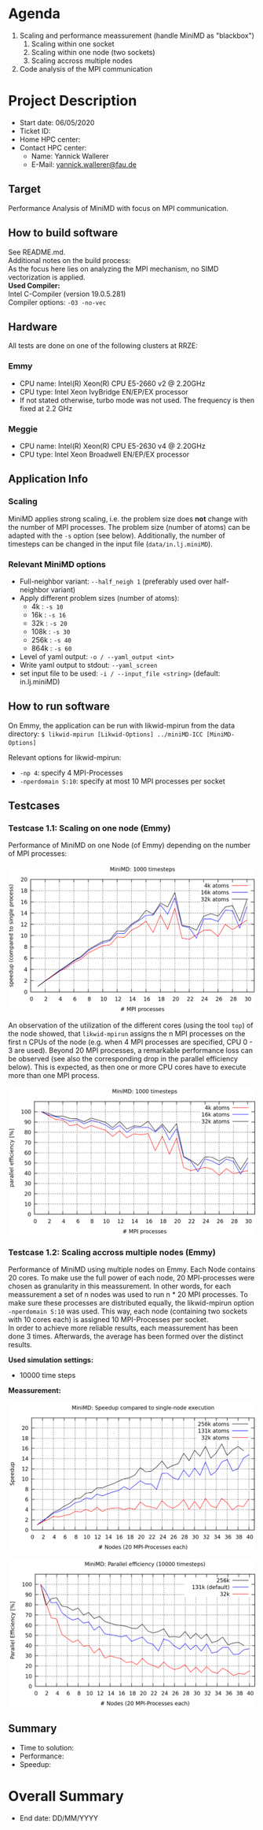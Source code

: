 <!-----------------------------------------------------------------------------
This document should be written based on the Github flavored markdown specs:
https://github.github.com/gfm/
It can be converted to html or pdf with pandoc:
pandoc -s -o logbook.html  -f gfm -t html logbook.md
pandoc test.txt -o test.pdf
or with the kramdown converter:
kramdown --template document  -i GFM  -o html logbook.md

If checked in as part of a github project html is automatically generated if
using the github web interface.

Optional: Document how much time was spent. A simple python command line tool
for time tracking is [Watson](http://tailordev.github.io/Watson/).
------------------------------------------------------------------------------>

<!-----------------------------------------------------------------------------
The Agenda section is a scratchpad area for planning and Todo list
------------------------------------------------------------------------------>
# Agenda
1. Scaling and performance meassurement (handle MiniMD as "blackbox")
   1. Scaling within one socket
   2. Scaling within one node (two sockets)
   3. Scaling accross multiple nodes
2. Code analysis of the MPI communication
<!--
Example for referencing an image:

![Plot title](figures/example.png "ALT Text")
-->
<!-----------------------------------------------------------------------------
START BLOCK PREAMBLE -  Global information required in all steps: Add all
information required to build and benchmark the application. Should be extended
and maintained during the project.
------------------------------------------------------------------------------>
# Project Description

* Start date: 06/05/2020
* Ticket ID:
* Home HPC center:
* Contact HPC center:
   * Name: Yannick Wallerer
   * E-Mail: yannick.wallerer@fau.de

<!-----------------------------------------------------------------------------
Formulate a clear and specific performance target
------------------------------------------------------------------------------>
## Target
Performance Analysis of MiniMD with focus on MPI communication.


## How to build software
See README.md.  
Additional notes on the build process:  
As the focus here lies on analyzing the MPI mechanism, no SIMD vectorization is applied.  
**Used Compiler:**  
Intel C-Compiler (version 19.0.5.281)  
Compiler options: `-O3 -no-vec` 

## Hardware
All tests are done on one of the following clusters at RRZE:
### Emmy
* CPU name:	Intel(R) Xeon(R) CPU E5-2660 v2 @ 2.20GHz
* CPU type:	Intel Xeon IvyBridge EN/EP/EX processor
* If not stated otherwise, turbo mode was not used. The frequency is then fixed at 2.2 GHz
### Meggie
* CPU name:	Intel(R) Xeon(R) CPU E5-2630 v4 @ 2.20GHz
* CPU type:	Intel Xeon Broadwell EN/EP/EX processor


## Application Info

### Scaling
MiniMD applies strong scaling, i.e. the problem size does **not** change with the number of MPI processes. The problem size (number of atoms) can be adapted with the `-s` option (see below). Additionally, the number of timesteps can be changed in the input file (`data/in.lj.miniMD`).

### Relevant MiniMD options
* Full-neighbor variant: `--half_neigh 1` (preferably used over half-neighbor variant)
* Apply different problem sizes (number of atoms):
   * 4k   : `-s 10`
   * 16k  : `-s 16`
   * 32k  : `-s 20`
   * 108k : `-s 30`
   * 256k : `-s 40`
   * 864k : `-s 60`
* Level of yaml output: `-o / --yaml_output <int>`
* Write yaml output to stdout: `--yaml_screen`
* set input file to be used: `-i / --input_file <string>` (default: in.lj.miniMD)



## How to run software
On Emmy, the application can be run with likwid-mpirun from the data directory:
`$ likwid-mpirun [Likwid-Options] ../miniMD-ICC [MiniMD-Options]`

Relevant options for likwid-mpirun:
* `-np 4`: specify 4 MPI-Processes
* `-nperdomain S:10`: specify at most 10 MPI processes per socket

<!-----------------------------------------------------------------------------
Test Documentation:
------------------------------------------------------------------------------>

## Testcases
### Testcase 1.1: Scaling on one node (Emmy)
Performance of MiniMD on one Node (of Emmy) depending on the number of MPI processes:

![Test1.1.1](testcase_1_1_single_node/single_node_speedup.png?raw=true "Test1.1.1")

An observation of the utilization of the different cores (using the tool `top`) of the node showed, that `likwid-mpirun` assigns the n MPI processes on the first n CPUs of the node (e.g. when 4 MPI processes are specified, CPU 0 - 3 are used).
Beyond 20 MPI processes, a remarkable performance loss can be observed (see also the corresponding drop in the parallel efficiency below). This is expected, as then one or more CPU cores have to execute more than one MPI process.

![Test1.1.2](testcase_1_1_single_node/single_node_parallel_efficiency.png?raw=true "Test1.1.2")

### Testcase 1.2: Scaling accross multiple nodes (Emmy)
Performance of MiniMD using multiple nodes on Emmy. Each Node contains 20 cores. To make use the full power of each node, 20 MPI-processes were chosen as granularity in this meassurement. In other words, for each meassurement a set of n nodes was used to run n * 20 MPI processes. To make sure these processes are distributed equally, the likwid-mpirun option `-nperdomain S:10` was used. This way, each node (containing two sockets with 10 cores each) is assigned 10 MPI-Processes per socket.  
In order to achieve more reliable results, each meassurement has been done 3 times. Afterwards, the average has been formed over the distinct results.

**Used simulation settings:**  
* 10000  time steps

**Meassurement:**

![Test1.2.1](testcase_1_2_many_node/many_node_speedup.png?raw=true "Test1.2.1")
<br/>

![Test1.2.2](testcase_1_2_many_node/many_node_parallel_efficiency.png?raw=true "Test1.2.2")

<!--
## Result <NAME-TAG>-<ID>
### Problem: <DESCRIPTION>
### Measurement <NAME-TAG>-<ID>.1
-->
<!--
Example for table:

| NP | runtime |
|----|---------|
| 1  | 2558.89 |
| 2  | 1425.20 |
| 4  | 741.97  |
| 8  | 449.23  |
| 10 | 371.39  |
| 20 | 233.90  |

```
Verbatim Text
```
-->


<!-----------------------------------------------------------------------------
Document the initial performance which serves as baseline for further progress
and is used to compute the achieved speedup. Document exactly how the baseline
was created.
------------------------------------------------------------------------------>
<!--
## Baseline
-->
<!--
* Time to solution:
* Performance:
-->

<!-----------------------------------------------------------------------------
Explain which tool was used and how the measurements were done. Store and
reference the results. If applicable discuss and explain profiles.
------------------------------------------------------------------------------>
<!--
## Performance Profile <NAME-TAG>-<ID>.2
-->

<!-----------------------------------------------------------------------------
Analysis and insights extracted from benchmarking results. Planning of more
benchmarks.
------------------------------------------------------------------------------>
<!--
## Analysis <NAME-TAG>-<ID>.3
-->


<!-----------------------------------------------------------------------------
Document all changes with  filepath:linenumber and explanation what was changed
and why. Create patch if applicable and store patch in referenced file.
------------------------------------------------------------------------------>
<!--
## Optimisation <NAME-TAG>-<ID>.4: <DESCRIPTION>
-->


<!-----------------------------------------------------------------------------
###############################################################################
END BLOCK BENCHMARKING
###############################################################################
------------------------------------------------------------------------------>

<!-----------------------------------------------------------------------------
Wrap up the final result and discuss the speedup.
Optional: Document how much time was spent. A simple python command line tool
for time tracking is [Watson](http://tailordev.github.io/Watson/).
------------------------------------------------------------------------------>
## Summary

* Time to solution:
* Performance:
* Speedup:

<!--
## Effort

* Time spent:
-->

<!-----------------------------------------------------------------------------
END BLOCK ANALYST
------------------------------------------------------------------------------>

<!-----------------------------------------------------------------------------
START BLOCK SUMMARY - This block is only required if multiple analysts worked
on the project.
------------------------------------------------------------------------------>
# Overall Summary

* End date: DD/MM/YYYY

<!--
## Total Effort

* Total time spent:
* Estimated core hours saved:
-->
<!-----------------------------------------------------------------------------
END BLOCK SUMMARY
------------------------------------------------------------------------------>
